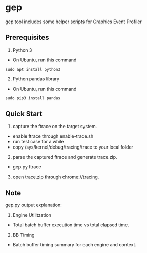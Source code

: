 # gep
gep tool includes some helper scripts for Graphics Event Profiler

## Prerequisites
1. Python 3
* On Ubuntu, run this command
```
sudo apt install python3
```
2. Python pandas library
* On Ubuntu, run this command
```
sudo pip3 install pandas
```

## Quick Start
1. capture the ftrace on the target system.
* enable ftrace through enable-trace.sh
* run test case for a while
* copy /sys/kernel/debug/tracing/trace to your local folder
2. parse the captured ftrace and generate trace.zip.
* gep.py ftrace
3. open trace.zip through chrome://tracing.

## Note
gep.py output explanation:
1. Engine Utilitzation
* Total batch buffer execution time vs total elapsed time.
2. BB Timing
* Batch buffer timing summary for each engine and context.
